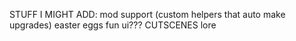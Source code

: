 STUFF I MIGHT ADD:
mod support (custom helpers that auto make upgrades)
easter eggs
fun ui???
CUTSCENES
lore